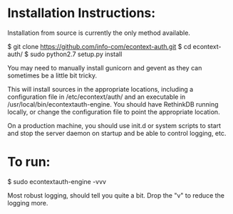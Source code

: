 Installation Instructions:
==========================

Installation from source is currently the only method available.

$ git clone https://github.com/info-com/econtext-auth.git
$ cd econtext-auth/
$ sudo python2.7 setup.py install

You may need to manually install gunicorn and gevent as they can sometimes be a little bit tricky.

This will install sources in the appropriate locations, including a configuration file in /etc/econtext/auth/ and an
executable in /usr/local/bin/econtextauth-engine.  You should have RethinkDB running locally, or change the
configuration file to point the appropriate location.

On a production machine, you should use init.d or system scripts to start and stop the server daemon on startup and
be able to control logging, etc.

To run:
=======

$ sudo econtextauth-engine -vvv

Most robust logging, should tell you quite a bit.  Drop the "v" to reduce the logging more.